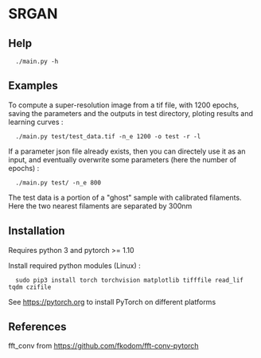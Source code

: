 # SRGAN

## Help 

      ./main.py -h

## Examples

To compute a super-resolution image from a tif file, with 1200 epochs, saving the parameters and the outputs in test directory, ploting results and learning curves :

      ./main.py test/test_data.tif -n_e 1200 -o test -r -l

If a parameter json file already exists, then you can directely use it as an input, and eventually overwrite some parameters (here the number of epochs) :

      ./main.py test/ -n_e 800

The test data is a portion of a "ghost" sample with calibrated filaments. Here the two nearest filaments are separated by 300nm

## Installation

Requires python 3 and pytorch >= 1.10 

Install required python modules (Linux) : 

      sudo pip3 install torch torchvision matplotlib tifffile read_lif tqdm czifile
      
See https://pytorch.org to install PyTorch on different platforms

## References

fft_conv from https://github.com/fkodom/fft-conv-pytorch
